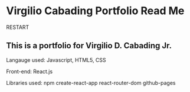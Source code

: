 # Virgilio Cabading Portfolio Read Me

RESTART

## This is a portfolio for Virgilio D. Cabading Jr.

Langauge used: Javascript, HTML5, CSS

Front-end: React.js

Libraries used: npm create-react-app react-router-dom github-pages